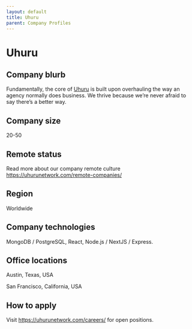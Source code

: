 ```yaml
---
layout: default
title: Uhuru
parent: Company Profiles
---
```


# Uhuru

## Company blurb

Fundamentally, the core of [Uhuru](https://uhurunetwork.com/culture/) is built upon overhauling the way an agency normally does business. We thrive because we’re never afraid to say there’s a better way.

## Company size

20-50

## Remote status

Read more about our company remote culture https://uhurunetwork.com/remote-companies/

## Region

Worldwide

## Company technologies

MongoDB / PostgreSQL, React, Node.js / NextJS / Express.

## Office locations

Austin, Texas, USA

San Francisco, California, USA

## How to apply

Visit https://uhurunetwork.com/careers/ for open positions.
